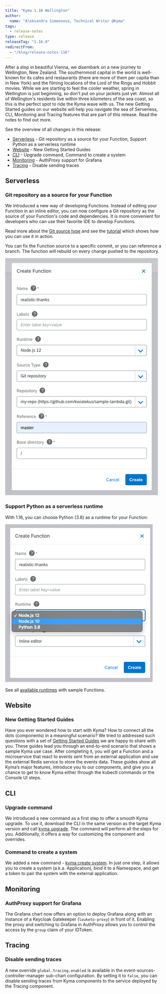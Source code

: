 ```yaml
---
title: "Kyma 1.16 Wellington"
author:
  name: "Aleksandra Simeonova, Technical Writer @Kyma"
tags:
  - release-notes
type: release
releaseTag: "1.16.0"
redirectFrom:
  - "/blog/release-notes-116"
---
```


After a stop in beautiful Vienna, we disembark on a new journey to Wellington, New Zealand. The southernmost capital in the world is well-known for its cafes and restaurants (there are more of them per capita than in New York) and the filming locations of the Lord of the Rings and Hobbit movies. While we are starting to feel the cooler weather, spring in Wellington is just beginning, so don't put on your jackets just yet. Almost all of Wellington's residents live within three kilometers of the sea coast, so this is the perfect spot to ride the Kyma wave with us. The new Getting Started guides on our website will help you navigate the sea of  Serverless, CLI, Monitoring and Tracing features that are part of this release. Read the notes to find out more.

<!-- overview -->

See the overview of all changes in this release:

- [Serverless](#serverless) - Git repository as a source for your Function, Support Python as a serverless runtime
- [Website](#website) - New Getting Started Guides
- [CLI](#cli) - Upgrade command, Command to create a system
- [Monitoring](#monitoring) - AuthProxy support for Grafana
- [Tracing](#tracing) - Disable sending traces

## Serverless

### Git repository as a source for your Function

We introduced a new way of developing Functions. Instead of editing your Function in an inline editor, you can now configure a Git repository as the source of your Function's code and dependencies. It is more convenient for developers who can use their favorite IDE to develop Functions.

Read more about the [Git source type](https://kyma-project.io/docs/1.16/components/serverless/#details-git-source-type) and see the [tutorial](https://kyma-project.io/docs/1.16/components/serverless/#tutorials-create-a-function-from-git-repository-sources) which shows how you can use it in action.

You can fix the Function source to a specific commit, or you can reference a branch. The function will rebuild on every change pushed to the repository.

![Git repository as a source for your Function](./git-create-fn.png)


### Support Python as a serverless runtime

With 1.16, you can choose Python (3.8) as a runtime for your Function:

![Support Python as a serverless runtime](./python-serverless.png)

See all [available runtimes](https://kyma-project.io/docs/1.16/components/serverless/#details-runtimes) with sample Functions.

## Website

### New Getting Started Guides

Have you ever wondered how to start with Kyma? How to connect all the dots (components) in a meaningful scenario? We tried to addressed such questions with a set of [Getting Started Guides](https://kyma-project.io/docs/1.16/root/getting-started/) we are happy to share with you. These guides lead you through an end-to-end scenario that shows a sample Kyma use case. After completing it, you will get a Function and a microservice that react to events sent from an external application and use the external Redis service to store the events data. These guides show all Kyma’s major features, introduce you to our components, and give you a chance to get to know Kyma either through the kubectl commands or the Console UI steps.

## CLI

### Upgrade command

 We introduced a new command as a first step to offer a smooth Kyma upgrade. To use it, download the CLI in the same version as the target Kyma version and call [kyma upgrade](/cli/commands/#kyma-upgrade-kyma-upgrade). The command will perform all the steps for you. Additionally, it offers a way for customizing the component and overrides.

### Command to create a system

We added a new command - [kyma create system](/cli/commands/#kyma-create-system-kyma-create-system).  In just one step, it allows you to create a system (a.k.a. Application), bind it to a Namespace, and get a token to pair the system with the external application.

## Monitoring

### AuthProxy support for Grafana

The Grafana chart now offers an option to deploy Grafana along with an instance of a Keycloak Gatekeeper (`louketo-proxy`) in front of it. Enabling the proxy and switching to Grafana in AuthProxy allows you to control the access by the `group` claim of your IDToken.

## Tracing

### Disable sending traces

A new override `global.tracing.enabled` is available in the event-sources-controller-manager sub-chart configuration. By setting it to `false`, you can disable sending traces from Kyma components to the service deployed by the Tracing component.
